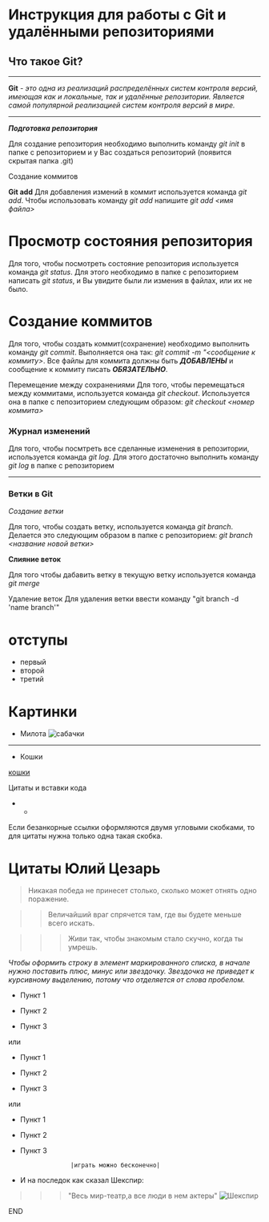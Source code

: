 # Инструкция для работы с Git и удалёнными репозиториями

## Что такое Git?
___
**Git** - *это одна из реализаций распределённых систем контроля версий, имеющая как и локальные, так и удалённые репозитории. Является самой популярной реализацией систем контроля версий в мире.*
____
***Подготовка репозитория***

Для создание репозитория необходимо выполнить команду *git init*  в папке с репозиторием и у Вас создаться репозиторий (появится скрытая папка .git)

Создание коммитов

**Git add**
Для добавления измений в коммит используется команда *git add*. Чтобы использовать команду *git add* напишите *git add <имя файла>*

# Просмотр состояния репозитория
Для того, чтобы посмотреть состояние репозитория используется команда *git status*. Для этого необходимо в папке с репозиторием написать *git status*, и Вы увидите были ли измения в файлах, или их не было.

# Создание коммитов
Для того, чтобы создать коммит(сохранение) необходимо выполнить команду *git commit*. Выполняется она так: *git commit -m "<сообщение к коммиту>*. Все файлы для коммита должны быть ***ДОБАВЛЕНЫ*** и сообщение к коммиту писать ***ОБЯЗАТЕЛЬНО***.

Перемещение между сохранениями
Для того, чтобы перемещаться между коммитами, используется команда *git checkout*. Используется она в папке с пепозиторием следующим образом: *git checkout <номер коммита>*

### Журнал изменений
Для того, чтобы посмтреть все сделанные изменения в репозитории, используется команда *git log*. Для этого достаточно выполнить команду *git log* в папке с репозиторием
___

### Ветки в Git

*Создание ветки*

Для того, чтобы создать ветку, используется команда *git branch*. Делается это следующим образом в папке с репозиторием: *git branch <название новой ветки>*

**Слияние веток**

Для того чтобы дабавить ветку в текущую ветку используется команда *git merge <name branch>*

Удаление веток
Для удаления ветки ввести команду "git branch -d 'name branch'"

# отступы
- первый 
- второй
- третий

# Картинки
- Милота
 ![сабачки](https://bipbap.ru/wp-content/uploads/2021/09/Vest-haylend-uayt-terer_5.jpg)



___
- Кошки

[кошки](https://bipbap.ru/wp-content/uploads/2021/07/pyatnistaya-tabbi-britanskaya-koshka.jpg)

Цитаты и вставки кода

- - 
Если безанкорные ссылки оформляются двумя угловыми скобками, то для цитаты нужна только одна такая скобка.

# Цитаты Юлий Цезарь

>Никакая победа не принесет столько, сколько может отнять одно поражение.

>>Величайший враг спрячется там, где вы будете меньше всего искать.

>>>Живи так, чтобы знакомым стало скучно, когда ты умрешь.

*Чтобы оформить строку в элемент маркированного списка, в начале нужно поставить плюс, минус или звездочку. Звездочка не приведет к курсивному выделению, потому что отделяется от слова пробелом.*

- Пункт 1

- Пункт 2

- Пункт 3

или

+ Пункт 1

+ Пункт 2

+ Пункт 3

или

* Пункт 1

* Пункт 2

* Пункт 3

                    |играть можно бесконечно| 

+ И на последок как сказал Шекспир: 
>>> "Весь мир-театр,а все люди в нем актеры"
![Шекспир](https://kulturologia.ru/files/u8921/shakespeare-999.jpg)

END
